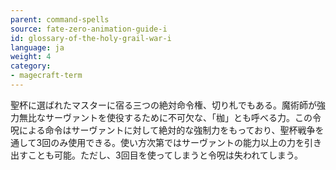 ```yaml
---
parent: command-spells
source: fate-zero-animation-guide-i
id: glossary-of-the-holy-grail-war-i
language: ja
weight: 4
category:
- magecraft-term
---
```


聖杯に選ばれたマスターに宿る三つの絶対命令権、切り札でもある。魔術師が強力無比なサーヴァントを使役するために不可欠な、「枷」とも呼べる力。この令呪による命令はサーヴァントに対して絶対的な強制力をもっており、聖杯戦争を通して3回のみ使用できる。使い方次第ではサーヴァントの能力以上の力を引き出すことも可能。ただし、3回目を使ってしまうと令呪は失われてしまう。
